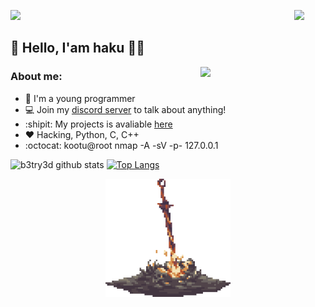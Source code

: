 <p align="left">
  <img src="https://user-images.githubusercontent.com/5679180/79618120-0daffb80-80be-11ea-819e-d2b0fa904d07.gif" width="50px"> 
  <img align="right" src="https://data.whicdn.com/images/232263957/original.gif" width="50px"> 
</p>

## 👋 Hello, I'am haku  :man_technologist:

<img align='right' src='https://user-images.githubusercontent.com/5713670/87202985-820dcb80-c2b6-11ea-9f56-7ec461c497c3.gif' width='200"'>



### About me:
- :game_die: I'm a young programmer
- 💻 Join my [discord server](https://discord.gg/qVx4CbU6a9) to talk about anything!
- :shipit: My projects is avaliable [here](https://github.com/haku0x666tab=repositories)
- :heart: Hacking, Python, C, C++
- :octocat: kootu@root  nmap -A -sV -p- 127.0.0.1


![b3try3d github stats](https://github-readme-stats.vercel.app/api?username=haku0x666&show_icons=true&theme=cobalt)
[![Top Langs](https://github-readme-stats.vercel.app/api/top-langs/?username=ko0tu)](https://github.com/haku0x666/github-readme-stats)



<p align="center">
  <img src="https://raw.githubusercontent.com/TanZng/TanZng/master/assets/bonefire.gif" width="200"/>
</p>




